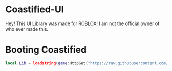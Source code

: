 # Coastified-UI
Hey! This UI Library was made for ROBLOX! I am not the official owner of who ever made this.
# Booting Coastified
```lua
local Lib = loadstring(game:HttpGet("https://raw.githubusercontent.com/laagginq/ui-libraries/main/coastified/src.lua"))()
```

